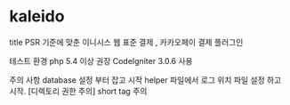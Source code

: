 # kaleido

title
PSR 기준에 맞춘 이니시스 웹 표준 결제 , 카카오페이 결제 플러그인


테스트 환경 
php 5.4 이상 권장
CodeIgniter 3.0.6 사용

주의 사항
database 설정 부터 잡고 시작
helper 파일에서 로그 위치 파일 설정 하고 시작. [디렉토리 권한 주의]
short tag 주의
